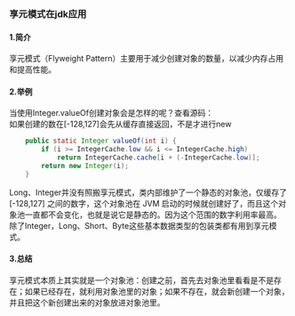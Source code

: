 ### 享元模式在jdk应用
#### 1.简介
享元模式（Flyweight Pattern）主要用于减少创建对象的数量，以减少内存占用和提高性能。
#### 2.举例
当使用Integer.valueOf创建对象会是怎样的呢？查看源码：  
如果创建的数在[-128,127]会先从缓存直接返回，不是才进行new
```java
    public static Integer valueOf(int i) {
        if (i >= IntegerCache.low && i <= IntegerCache.high)
            return IntegerCache.cache[i + (-IntegerCache.low)];
        return new Integer(i);
    }
```
Long、Integer并没有照搬享元模式，类内部维护了一个静态的对象池，仅缓存了 [-128,127] 之间的数字，这个对象池在 JVM 启动的时候就创建好了，而且这个对象池一直都不会变化，也就是说它是静态的。因为这个范围的数字利用率最高。  
除了Integer，Long、Short、Byte这些基本数据类型的包装类都有用到享元模式。  
#### 3.总结
享元模式本质上其实就是一个对象池：创建之前，首先去对象池里看看是不是存在；如果已经存在，就利用对象池里的对象；如果不存在，就会新创建一个对象，并且把这个新创建出来的对象放进对象池里。
